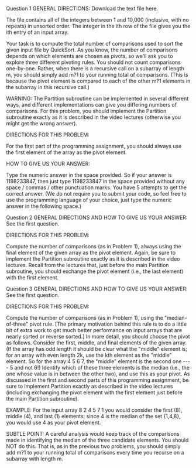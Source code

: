 Question 1
GENERAL DIRECTIONS:
Download the text file here. 

The file contains all of the integers between 1 and 10,000 (inclusive, with no repeats) in unsorted order. The integer in the ith row of the file gives you the ith entry of an input array.

Your task is to compute the total number of comparisons used to sort the given input file by QuickSort. As you know, the number of comparisons depends on which elements are chosen as pivots, so we'll ask you to explore three different pivoting rules.
You should not count comparisons one-by-one. Rather, when there is a recursive call on a subarray of length m, you should simply add m?1 to your running total of comparisons. (This is because the pivot element is compared to each of the other m?1 elements in the subarray in this recursive call.)

WARNING: The Partition subroutine can be implemented in several different ways, and different implementations can give you differing numbers of comparisons. For this problem, you should implement the Partition subroutine exactly as it is described in the video lectures (otherwise you might get the wrong answer).

DIRECTIONS FOR THIS PROBLEM:

For the first part of the programming assignment, you should always use the first element of the array as the pivot element.

HOW TO GIVE US YOUR ANSWER:

Type the numeric answer in the space provided.
So if your answer is 1198233847, then just type 1198233847 in the space provided without any space / commas / other punctuation marks. You have 5 attempts to get the correct answer.
(We do not require you to submit your code, so feel free to use the programming language of your choice, just type the numeric answer in the following space.)

Question 2
GENERAL DIRECTIONS AND HOW TO GIVE US YOUR ANSWER:
See the first question.

DIRECTIONS FOR THIS PROBLEM:

Compute the number of comparisons (as in Problem 1), always using the final element of the given array as the pivot element. Again, be sure to implement the Partition subroutine exactly as it is described in the video lectures. Recall from the lectures that, just before the main Partition subroutine, you should exchange the pivot element (i.e., the last element) with the first element.

Question 3
GENERAL DIRECTIONS AND HOW TO GIVE US YOUR ANSWER:
See the first question.

DIRECTIONS FOR THIS PROBLEM:

Compute the number of comparisons (as in Problem 1), using the "median-of-three" pivot rule. [The primary motivation behind this rule is to do a little bit of extra work to get much better performance on input arrays that are nearly sorted or reverse sorted.] In more detail, you should choose the pivot as follows. Consider the first, middle, and final elements of the given array. (If the array has odd length it should be clear what the "middle" element is; for an array with even length 2k, use the kth element as the "middle" element. So for the array 4 5 6 7, the "middle" element is the second one ---- 5 and not 6!) Identify which of these three elements is the median (i.e., the one whose value is in between the other two), and use this as your pivot. As discussed in the first and second parts of this programming assignment, be sure to implement Partition exactly as described in the video lectures (including exchanging the pivot element with the first element just before the main Partition subroutine).

EXAMPLE: For the input array 8 2 4 5 7 1 you would consider the first (8), middle (4), and last (1) elements; since 4 is the median of the set {1,4,8}, you would use 4 as your pivot element.

SUBTLE POINT: A careful analysis would keep track of the comparisons made in identifying the median of the three candidate elements. You should NOT do this. That is, as in the previous two problems, you should simply add m?1 to your running total of comparisons every time you recurse on a subarray with length m.


